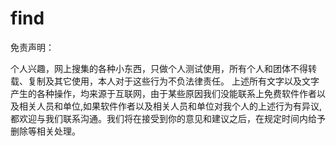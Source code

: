 # find
免责声明：

个人兴趣，网上搜集的各种小东西，只做个人测试使用，所有个人和团体不得转载、复制及其它使用，本人对于这些行为不负法律责任。 上述所有文字以及文字产生的各种操作，均来源于互联网，由于某些原因我们没能联系上免费软件作者以及相关人员和单位,如果软件作者以及相关人员和单位对我个人的上述行为有异议,都欢迎与我们联系沟通。我们将在接受到你的意见和建议之后，在规定时间内给予删除等相关处理。
